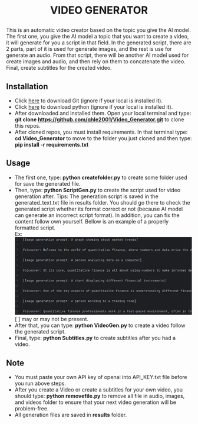 # <p align="center">**VIDEO GENERATOR**</p>
This is an automatic video creator based on the topic you give the AI model. The first one, you give the AI model a topic that you want to create a video, it will generate for you a script
in that field. In the generated script, there are 2 parts, part of it is used for generate images, and the rest is use for generate an audio. 
From that script, there will be another AI model used for create images and audio, and then rely on them to concatenate the video.
Final, create subtitles for the created video.

## Installation

- Click [here](https://git-scm.com/downloads) to download Git (ignore if your local is installed it).
- Click [here](https://www.python.org/downloads/) to download python (ignore if your local is installed it).
- After downloaded and installed them. Open your local terminal and type: **git clone https://github.com/qhle2001/Video_Generator.git** to clone this repos.
- After cloned repos, you must install requirements. In that terminal type: **cd Video_Generator** to move to the folder you just cloned and then type: **pip install -r requirements.txt**

## Usage

- The first one, type: **python createfolder.py** to create some folder used for save the generated file.
- Then, type: **python ScriptGen.py** to create the script used for video generation after. Tips: The generation script is saved in the generated_text.txt file in results folder. 
You should go there to check the generated script whether its format correct or not (because AI model can generate an incorrect script format). 
In addition, you can fix the content follow own yourself. Bellow is an example of a properly formatted script.\
Ex:\
![Correct Script Format](example.png)\
[ ] may or may not be present.
- After that, you can type: **python VideoGen.py** to create a video follow the generated script.
- Final, type: **python Subtitles.py** to create subtitles after you had a video.

## Note

- You must paste your own API key of openai into API_KEY.txt file before you run above steps.
- After you create a Video or create a subtitles for your own video, you should type: **python removefile.py** to remove all file in audio, images, and videos folder 
to ensure that your next video generation will be problem-free.
- All generation files are saved in **results** folder.
